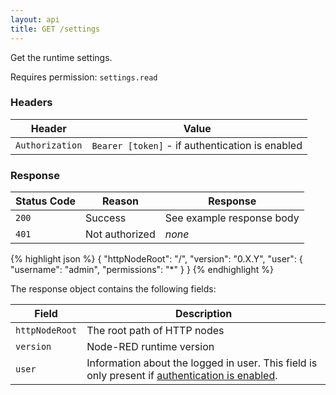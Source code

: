 ```yaml
---
layout: api
title: GET /settings
---
```


Get the runtime settings.

Requires permission: <code>settings.read</code>

### Headers

Header | Value
-------|-------
`Authorization` | `Bearer [token]` - if authentication is enabled

### Response

Status Code | Reason         | Response
------------|----------------|--------------
`200`       | Success        | See example response body
`401`       | Not authorized | _none_

{% highlight json %}
{
  "httpNodeRoot": "/",
  "version": "0.X.Y",
  "user": {
    "username": "admin",
    "permissions": "*"
  }
}
{% endhighlight %}

The response object contains the following fields:

Field          | Description
---------------|------------
`httpNodeRoot` | The root path of HTTP nodes
`version`      | Node-RED runtime version
`user`         | Information about the logged in user. This field is only present if [authentication is enabled](/docs/security).

